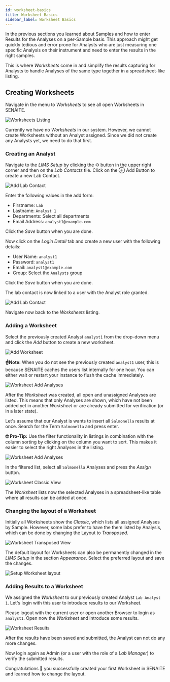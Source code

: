 ```yaml
---
id: worksheet-basics
title: Worksheet Basics
sidebar_label: Worksheet Basics
---
```


In the previous sections you learned about Samples and how to enter Results for
the Analyses on a per-Sample basis. This approach might get quickly tedious and
error prone for Analysts who are just measuring one specific Analysis on
their instrument and need to enter the results in the right samples.

This is where *Worksheets* come in and simplify the results capturing for
Analysts to handle Analyses of the same type together in a spreadsheet-like
listing.


## Creating Worksheets

Navigate in the menu to *Worksheets* to see all open Worksheets in SENAITE.

![Worksheets Listing](/screenshots/worksheets_listing.png "Worksheets Listing")

Currently we have no *Worksheets* in our system. However, we cannot create
Worksheets without an Analyst assigned. Since we did not create any Analysts
yet, we need to do that first.

### Creating an Analyst

Navigate to the *LIMS Setup* by clicking the ⚙️ button in the upper right corner
and then on the *Lab Contacts* tile. Click on the ⊕ Add Button to create a new
Lab Contact.

![Add Lab Contact](/screenshots/add_lab_contact_analyst.png "Add Lab Contact")

Enter the following values in the add form:

- Firstname: `Lab`
- Lastname: `Analyst 1`
- Departments: Select all departments
- Email Address: `analyst1@example.com`

Click the *Save* button when you are done.

Now click on the *Login Detail* tab and create a new user with the following details:

- User Name: `analyst1`
- Password: `analyst1`
- Email: `analyst1@example.com`
- Group: Select the `Analysts` group

Click the *Save* button when you are done.

The lab contact is now linked to a user with the Analyst role granted.

![Add Lab Contact](/screenshots/add_lab_contact_analyst2.png "Add Lab Contact")

Navigate now back to the *Worksheets* listing.

### Adding a Worksheet

Select the previously created Analyst `analyst1` from the drop-down menu and
click the *Add* button to create a new worksheet.

![Add Worksheet](/screenshots/worksheet_add.png "Add Worksheet")

**☝️Note:**
When you do not see the previously created `analyst1` user, this is because
SENAITE caches the users list internally for one hour. You can either wait or
restart your instance to flush the cache immediately.

![Worksheet Add Analyses](/screenshots/worksheet_add_analyses.png "Worksheet Add Analyses")

After the *Worksheet* was created, all open and unassigned Analyses are listed.
This means that only Analyses are shown, which have not been added yet in another
*Worksheet* or are already submitted for verification (or in a later state).

Let's assume that our Analyst is wants to insert all `Salmonella` results at once.
Search for the Term `Salmonella` and press enter.

**🤓 Pro-Tip:**
Use the filter functionality in listings in combination with the column sorting
by clicking on the column you want to sort. This makes it easier to select the
right Analyses in the listing.

![Worksheet Add Analyses](/screenshots/worksheet_add_analyses_salmonella.png "Worksheet Add Analyses")

In the filtered list, select all `Salmonella` Analyses and press the *Assign* button.

![Worksheet Classic View](/screenshots/worksheet_add_analyses_saved.png "Worksheet Classic View")

The *Worksheet* lists now the selected Analyses in a spreadsheet-like table
where all results can be added at once.


### Changing the layout of a Worksheet

Initially all Worksheets show the *Classic*, which lists all assigned Analyses
by Sample. However, some labs prefer to have the them listed by Analysis, which
can be done by changing the Layout to *Transposed*.

![Worksheet Transposed View](/screenshots/worksheet_transposed.png "Worksheet Transposed View")

The default layout for Worksheets can also be permanently changed in the *LIMS
Setup* in the section *Appearance*. Select the preferred layout and save the changes.

![Setup Worksheet layout](/screenshots/setup_appearance_worksheet_layout.png "Setup Worksheet layout")


### Adding Results to a Worksheet

We assigned the *Worksheet* to our previously created Analyst `Lab Analyst 1`.
Let's login with this user to introduce results to our Worksheet.

Please logout with the current user or open another Browser to login as
`analyst1`. Open now the *Worksheet* and introduce some results.

![Worksheet Results](/screenshots/worksheet_analyst_results.png "Worksheet Results")

After the results have been saved and submitted, the Analyst can not do any more changes.

Now login again as Admin (or a user with the role of a *Lab Manager*) to verify
the submitted results.

Congratulations 🙌 you successfully created your first Worksheet in SENAITE
and learned how to change the layout.





